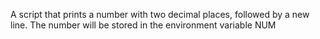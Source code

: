 A script that prints a number with two decimal places, followed by a new line. The number will be stored in the environment variable NUM
